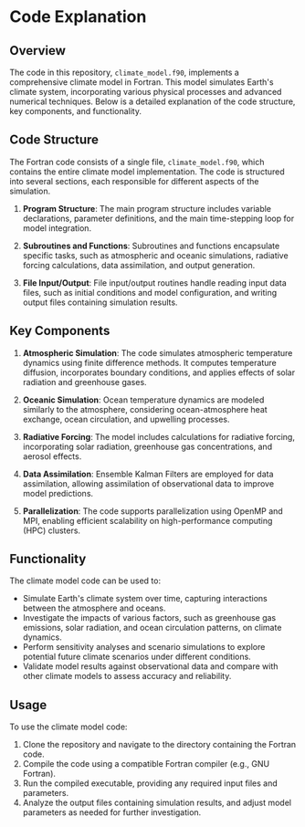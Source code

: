 # Code Explanation

## Overview

The code in this repository, `climate_model.f90`, implements a comprehensive climate model in Fortran. This model simulates Earth's climate system, incorporating various physical processes and advanced numerical techniques. Below is a detailed explanation of the code structure, key components, and functionality.

## Code Structure

The Fortran code consists of a single file, `climate_model.f90`, which contains the entire climate model implementation. The code is structured into several sections, each responsible for different aspects of the simulation.

1. **Program Structure**: The main program structure includes variable declarations, parameter definitions, and the main time-stepping loop for model integration.

2. **Subroutines and Functions**: Subroutines and functions encapsulate specific tasks, such as atmospheric and oceanic simulations, radiative forcing calculations, data assimilation, and output generation.

3. **File Input/Output**: File input/output routines handle reading input data files, such as initial conditions and model configuration, and writing output files containing simulation results.

## Key Components

1. **Atmospheric Simulation**: The code simulates atmospheric temperature dynamics using finite difference methods. It computes temperature diffusion, incorporates boundary conditions, and applies effects of solar radiation and greenhouse gases.

2. **Oceanic Simulation**: Ocean temperature dynamics are modeled similarly to the atmosphere, considering ocean-atmosphere heat exchange, ocean circulation, and upwelling processes.

3. **Radiative Forcing**: The model includes calculations for radiative forcing, incorporating solar radiation, greenhouse gas concentrations, and aerosol effects.

4. **Data Assimilation**: Ensemble Kalman Filters are employed for data assimilation, allowing assimilation of observational data to improve model predictions.

5. **Parallelization**: The code supports parallelization using OpenMP and MPI, enabling efficient scalability on high-performance computing (HPC) clusters.

## Functionality

The climate model code can be used to:

- Simulate Earth's climate system over time, capturing interactions between the atmosphere and oceans.
- Investigate the impacts of various factors, such as greenhouse gas emissions, solar radiation, and ocean circulation patterns, on climate dynamics.
- Perform sensitivity analyses and scenario simulations to explore potential future climate scenarios under different conditions.
- Validate model results against observational data and compare with other climate models to assess accuracy and reliability.

## Usage

To use the climate model code:

1. Clone the repository and navigate to the directory containing the Fortran code.
2. Compile the code using a compatible Fortran compiler (e.g., GNU Fortran).
3. Run the compiled executable, providing any required input files and parameters.
4. Analyze the output files containing simulation results, and adjust model parameters as needed for further investigation.
